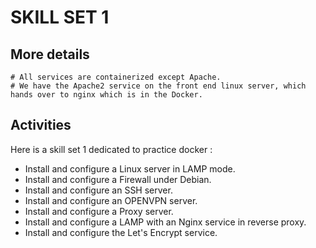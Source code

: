 # SKILL SET 1

## More details

```
# All services are containerized except Apache.
# We have the Apache2 service on the front end linux server, which hands over to nginx which is in the Docker.
```

## Activities 

Here is a skill set 1 dedicated to practice docker :

- Install and configure a Linux server in LAMP mode.
- Install and configure a Firewall under Debian.
- Install and configure an SSH server.
- Install and configure an OPENVPN server.
- Install and configure a Proxy server.
- Install and configure a LAMP with an Nginx service in reverse proxy.
- Install and configure the Let's Encrypt service.
